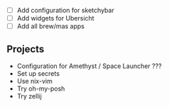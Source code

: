 - [ ] Add configuration for sketchybar
- [ ] Add widgets for Ubersicht
- [ ] Add all brew/mas apps

## Projects
- Configuration for Amethyst / Space Launcher ???
- Set up secrets
- Use nix-vim
- Try oh-my-posh
- Try zellij
